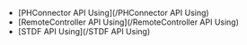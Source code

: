 - [PHConnector API Using](/PHConnector API Using)
- [RemoteController API Using](/RemoteController API Using)
- [STDF API Using](/STDF API Using)